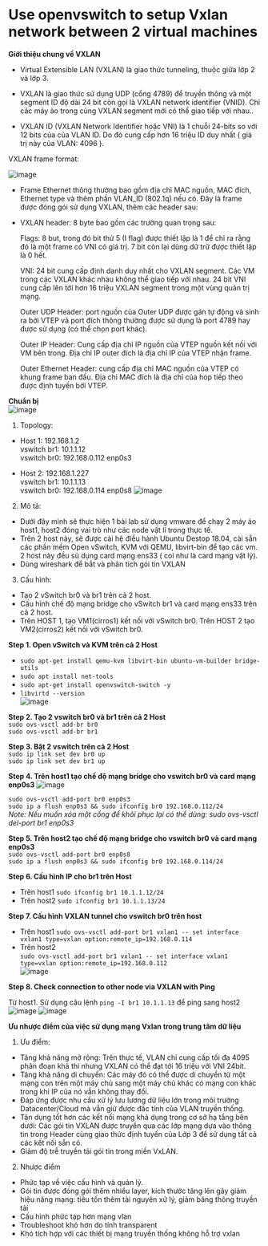 # Use openvswitch to setup Vxlan network between 2 virtual machines  

**Giới thiệu chung về VXLAN**  

* Virtual Extensible LAN (VXLAN) là giao thức tunneling, thuộc giữa lớp 2 và lớp 3.

* VXLAN là giao thức sử dụng UDP (cổng 4789) để truyền thông và một segment ID độ dài 24 bit còn gọi là VXLAN network identifier (VNID). Chỉ các máy ảo trong cùng VXLAN segment mới có thể giao tiếp với nhau..

* VXLAN ID (VXLAN Network Identifier hoặc VNI) là 1 chuỗi 24-bits so với 12 bits của của VLAN ID. Do đó cung cấp hơn 16 triệu ID duy nhất ( giá trị này của VLAN: 4096 ).

VXLAN frame format:

![image](https://user-images.githubusercontent.com/46991949/118907515-d8717f00-b949-11eb-9eb6-afcfbca57b33.png)

* Frame Ethernet thông thường bao gồm địa chỉ MAC nguồn, MAC đích, Ethernet type và thêm phần VLAN_ID (802.1q) nếu có. Đây là frame được đóng gói sử dụng VXLAN, thêm các header sau:

* VXLAN header: 8 byte bao gồm các trường quan trọng sau:

    Flags: 8 but, trong đó bit thứ 5 (I flag) được thiết lập là 1 để chỉ ra rằng đó là một frame có VNI có giá trị. 7 bit còn lại dùng dữ trữ được thiết lập là 0 hết.

    VNI: 24 bit cung cấp định danh duy nhất cho VXLAN segment. Các VM trong các VXLAN khác nhau không thể giao tiếp với nhau. 24 bit VNI cung cấp lên tới hơn 16 triệu VXLAN     segment trong một vùng quản trị mạng.

    Outer UDP Header: port nguồn của Outer UDP được gán tự động và sinh ra bởi VTEP và port đích thông thường được sử dụng là port 4789 hay được sử dụng (có thể chọn port khác).

    Outer IP Header: Cung cấp địa chỉ IP nguồn của VTEP nguồn kết nối với VM bên trong. Địa chỉ IP outer đích là địa chỉ IP của VTEP nhận frame.

    Outer Ethernet Header: cung cấp địa chỉ MAC nguồn của VTEP có khung frame ban đầu. Địa chỉ MAC đích là địa chỉ của hop tiếp theo được định tuyến bởi VTEP.  
    
**Chuẩn bị**  
![image](https://user-images.githubusercontent.com/46991949/119123072-6720f180-ba59-11eb-8f9d-3effbc3c2d92.png)

1. Topology:  
* Host 1: 192.168.1.2   
    vswitch br1: 10.1.1.12  
    vswitch br0: 192.168.0.112    enp0s3
    
* Host 2: 192.168.1.227   
    vswitch br1: 10.1.1.13  
    vswitch br0: 192.168.0.114    enp0s8
![image](https://user-images.githubusercontent.com/46991949/118908940-7b2afd00-b94c-11eb-925b-6c9965664dde.png)

2. Mô tả:
* Dưới đây mình sẽ thực hiện 1 bài lab sử dụng vmware để chạy 2 máy ảo host1, host2 đóng vai trò như các node vật lí trong thực tế.
* Trên 2 host này, sẽ được cài hệ điều hành Ubuntu Destop 18.04, cài sẵn các phần mềm Open vSwitch, KVM với QEMU, libvirt-bin để tạo các vm. 2 host này đều sủ dụng card mạng ens33 ( coi như là card mạng vật lý).
* Dùng wireshark để bắt và phân tích gói tin VXLAN

3. Cấu hình:
* Tạo 2 vSwitch br0 và br1 trên cả 2 host.
* Cấu hình chế độ mạng bridge cho vSwitch br1 và card mạng ens33 trên cả 2 host.
* Trên HOST 1, tạo VM1(cirros1) kết nối với vSwitch br0. Trên HOST 2 tạo VM2(cirros2) kết nối với vSwitch br0.  

**Step 1. Open vSwitch và KVM trên cả 2 Host**    
* ```sudo apt-get install qemu-kvm libvirt-bin ubuntu-vm-builder bridge-utils```
* ```sudo apt install net-tools```  
* ```sudo apt-get install openvswitch-switch -y```  
* ```libvirtd --version```  
![image](https://user-images.githubusercontent.com/46991949/121205399-d6904100-c8a1-11eb-84c5-de75c5a902b8.png)  

**Step 2. Tạo 2 vswitch br0 và br1 trên cả 2 Host**  
```sudo ovs-vsctl add-br br0```  
```sudo ovs-vsctl add-br br1```  

**Step 3. Bật 2 vswitch trên cả 2 Host**  
```sudo ip link set dev br0 up```  
```sudo ip link set dev br1 up```  

**Step 4. Trên host1 tạo chế độ mạng bridge cho vswitch br0 và card mạng enp0s3** 
![image](https://user-images.githubusercontent.com/46991949/118913933-9568d900-b954-11eb-80cd-700fd9276ba9.png)
 
```sudo ovs-vsctl add-port br0 enp0s3```  
```sudo ip a flush enp0s3 && sudo ifconfig br0 192.168.0.112/24```  
*Note: Nếu muốn xóa một cổng để khôi phục lại có thể dùng: sudo ovs-vsctl del-port br1 enp0s3*  

**Step 5. Trên host2 tạo chế độ mạng bridge cho vswitch br0 và card mạng enp0s3**  
```sudo ovs-vsctl add-port br0 enp0s8```   
```sudo ip a flush enp0s3 && sudo ifconfig br0 192.168.0.114/24```  

**Step 6. Cấu hình IP cho br1 trên Host**
* Trên host1
```sudo ifconfig br1 10.1.1.12/24```
* Trên host2
```sudo ifconfig br1 10.1.1.13/24```  

**Step 7. Cấu hình VXLAN tunnel cho vswitch br0 trên host**
* Trên host1
```sudo ovs-vsctl add-port br1 vxlan1 -- set interface vxlan1 type=vxlan option:remote_ip=192.168.0.114```  
* Trên host2  
```sudo ovs-vsctl add-port br1 vxlan1 -- set interface vxlan1 type=vxlan option:remote_ip=192.168.0.112```  
![image](https://user-images.githubusercontent.com/46991949/121206894-0724aa80-c8a3-11eb-92f9-6c19573155d5.png)

**Step 8. Check connection to other node via VXLAN with Ping** 

Từ host1. Sử dụng câu lệnh ```ping -I br1 10.1.1.13``` để ping sang host2  
![image](https://user-images.githubusercontent.com/46991949/121212560-ae0b4580-c8a7-11eb-82b5-fe7cdb604c53.png)
![image](https://user-images.githubusercontent.com/46991949/121213985-f0815200-c8a8-11eb-8ec9-b1c1346a600d.png)


**Ưu nhược điểm của việc sử dụng mạng Vxlan trong trung tâm dữ liệu**  

1. Ưu điểm:
* Tăng khả năng mở rộng: Trên thực tế, VLAN chỉ cung cấp tối đa 4095 phân đoạn khả thi nhưng VXLAN có thể đạt tới 16 triệu với VNI 24bit.
* Tăng khả năng di chuyển: Các máy đó có thể được di chuyển từ một mạng con trên một máy chủ sang một máy chủ khác có mạng con khác trong khi IP của nó vẫn không thay đổi.
* Đáp ứng được nhu cầu xử lý lưu lương dữ liệu lớn trong môi trường Datacenter/Cloud mà vẫn giữ được đăc tính của VLAN truyền thống.
* Tận dụng tốt hơn các kết nối mạng khả dụng trong cơ sở hạ tầng bên dưới: Các gói tin VXLAN được truyền qua các lớp mạng dựa vào thông tin trong Header cùng giao thức định tuyến của Lớp 3 để sử dụng tất cả các kết nối sẵn có.
* Giảm độ trễ truyền tải gói tin trong miền VxLAN.

2. Nhược điểm  
* Phức tạp về việc cấu hình và quản lý.
* Gói tin được đóng gói thêm nhiều layer, kích thước tăng lên gây giảm hiệu năng mạng:  tiêu tốn thêm tài nguyên xử lý, giảm băng thông truyền tải
* Cấu hình phức tạp hơn mạng vlan
* Troubleshoot khó hơn do tính transparent
* Khó tích hợp với các thiết bị mạng truyền thống không hỗ trợ vxlan
